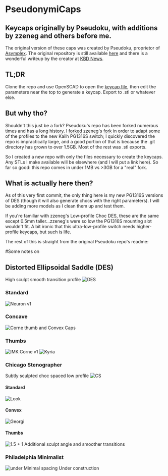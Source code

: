 # PseudonymiCaps

## Keycaps originally by Pseudoku, with additions by zzeneg and others before me.

The original version of these caps was created by Pseudoku, proprietor of [Asymplex](http://asymplex.xyz/). The original repository is still available [here](https://github.com/pseudoku/PseudoMakeMeKeyCapProfiles) and there is a wonderful writeup by the creator at [KBD News](https://kbd.news/On-the-DES-keycap-profile-2229.html).

## TL;DR 

Clone the repo and use OpenSCAD to open the [keycap file](https://github.com/jusdisgi/PseudonymiCaps/blob/main/PG1316S_DES_17x17.scad), then edit the parameters near the top to generate a keycap. Export to .stl or whatever else.

## But why tho?

Shouldn't this just be a fork? Pseudoku's repo has been forked numerous times and has a long history. I [forked](https://github.com/jusdisgi/PseudoMakeMeKeyCapProfiles) zzeneg's [fork](https://github.com/zzeneg/PseudoMakeMeKeyCapProfiles) in order to adapt some of the profiles to the new Kailh PG1316S switch; I quickly discovered the repo is impractically large, and a good portion of that is because the .git directory has grown to over 1.5GB. Most of the rest was .stl exports.

So I created a new repo with only the files necessary to create the keycaps. Any STLs I make available will be elsewhere (and I will put a link here). So far so good: this repo comes in under 1MB vs >3GB for a "real" fork.

## What is actually here then?

As of this very first commit, the only thing here is my new PG1316S versions of DES (though it will also generate chocs with the right parameters). I will be adding more models as I clean them up and test them.

If you're familiar with zzeneg's Low-profile Choc DES, these are the same except 0.5mm taller...zzeneg's were so low the PG1316S mounting slot wouldn't fit. A bit ironic that this ultra-low-profile switch needs higher-profile keycaps, but such is life.

The rest of this is straight from the original Pseudoku repo's readme:

#Some notes on

## Distorted Ellipsoidal Saddle (DES)

High sculpt smooth transition profile
![DES](https://raw.githubusercontent.com/pseudoku/PseudoMakeMeKeyCapProfiles/master/Photo/R1-R5.png)

### Standard

![Neuron v1](https://raw.githubusercontent.com/pseudoku/PseudoMakeMeKeyCapProfiles/master/Photo/DES_cast.jpg)

### Concave

![Corne thumb and Convex Caps](https://raw.githubusercontent.com/pseudoku/PseudoMakeMeKeyCapProfiles/master/Photo/Convex.jpg)

### Thumbs

![IMK Corne v1](https://raw.githubusercontent.com/pseudoku/PseudoMakeMeKeyCapProfiles/master/Photo/DES_corne.jpg)
![Kyria](https://raw.githubusercontent.com/pseudoku/PseudoMakeMeKeyCapProfiles/master/Photo/DES_kyria.png)

### Chicago Stenographer

Subtly sculpted choc spaced low profile
![CS](https://raw.githubusercontent.com/pseudoku/PseudoMakeMeKeyCapProfiles/master/Photo/CS.png)

#### Standard

![Look](https://raw.githubusercontent.com/pseudoku/PseudoMakeMeKeyCapProfiles/master/Photo/CS_gergo.jpg)

#### Convex

![Georgi](https://raw.githubusercontent.com/pseudoku/PseudoMakeMeKeyCapProfiles/master/Photo/CS_convex.jpg)

#### Thumbs

![1.5 + 1](https://raw.githubusercontent.com/pseudoku/PseudoMakeMeKeyCapProfiles/master/Photo/CS_Thumb.png)
Additional sculpt angle and smoother transitions

### Philadelphia Minimalist

![under](https://raw.githubusercontent.com/pseudoku/PseudoMakeMeKeyCapProfiles/master/Photo/Philadelphia_Minimalist.png)
Minimal spacing
Under construction
